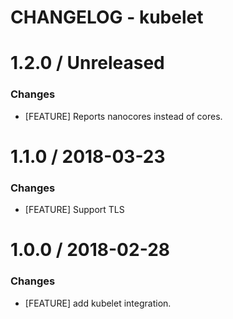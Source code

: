 # CHANGELOG - kubelet

1.2.0 / Unreleased
==================

### Changes

* [FEATURE] Reports nanocores instead of cores.


1.1.0 / 2018-03-23
==================

### Changes

* [FEATURE] Support TLS


1.0.0 / 2018-02-28
==================


### Changes

* [FEATURE] add kubelet integration.

